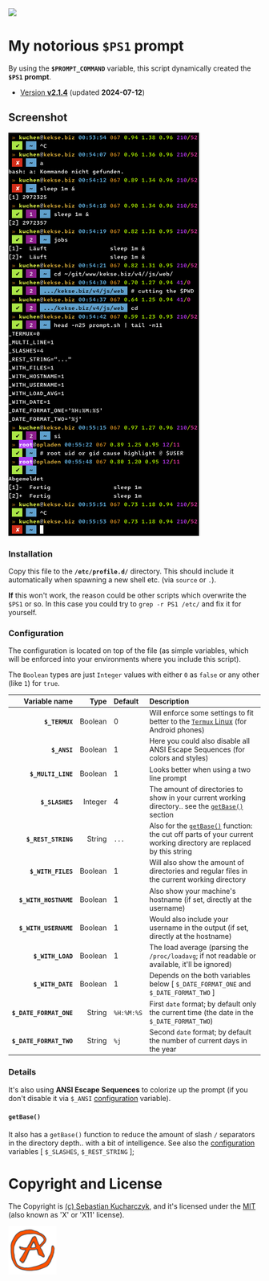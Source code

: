 <img src="https://kekse.biz/github.php?draw&override=github:prompt" />

# My notorious **`$PS1`** prompt
By using the **`$PROMPT_COMMAND`** variable, this script dynamically created the **`$PS1` prompt**.

* [Version **v2.1.4**](sh/prompt.sh) (updated **2024-07-12**)

## Screenshot
![$PS1](img/screenshot.png)

### Installation
Copy this file to the **`/etc/profile.d/`** directory. This should include it automatically
when spawning a new shell etc. (via `source` or `.`).

**If** this won't work, the reason could be other scripts which overwrite the `$PS1` or so.
In this case you could try to `grep -r PS1 /etc/` and fix it for yourself.

### Configuration
The configuration is located on top of the file (as simple variables, which will be enforced
into your environments where you include this script).

The `Boolean` types are just `Integer` values with either `0` as `false` or any other
(like `1`) for `true`.

| Variable name           | Type    | Default    | Description                                                                                                                    |
| ----------------------: | ------: | :--------- | :----------------------------------------------------------------------------------------------------------------------------- |
| **`$_TERMUX`**          | Boolean | 0          | Will enforce some settings to fit better to the [`Termux` Linux](https://termux.dev/) (for Android phones)                     |
| **`$_ANSI`**            | Boolean | 1          | Here you could also disable all ANSI Escape Sequences (for colors and styles)                                                  |
| **`$_MULTI_LINE`**      | Boolean | 1          | Looks better when using a two line prompt                                                                                      |
| **`$_SLASHES`**         | Integer | 4          | The amount of directories to show in your current working directory.. see the [`getBase()`](#getbase) section                  |
| **`$_REST_STRING`**     | String  | `...`      | Also for the [`getBase()`](#getbase) function: the cut off parts of your current working directory are replaced by this string |
| **`$_WITH_FILES`**      | Boolean | 1          | Will also show the amount of directories and regular files in the current working directory                                    |
| **`$_WITH_HOSTNAME`**   | Boolean | 1          | Also show your machine's hostname (if set, directly at the username)                                                           |
| **`$_WITH_USERNAME`**   | Boolean | 1          | Would also include your username in the output (if set, directly at the hostname)                                              |
| **`$_WITH_LOAD`**       | Boolean | 1          | The load average (parsing the `/proc/loadavg`; if not readable or available, it'll be ignored)                                 |
| **`$_WITH_DATE`**       | Boolean | 1          | Depends on the both variables below [ `$_DATE_FORMAT_ONE` and `$_DATE_FORMAT_TWO` ]                                            |
| **`$_DATE_FORMAT_ONE`** | String  | `%H:%M:%S` | First `date` format; by default only the current time (the date in the `$_DATE_FORMAT_TWO`)                                    |
| **`$_DATE_FORMAT_TWO`** | String  | `%j`       | Second `date` format; by default the number of current days in the year                                                        |

### Details
It's also using **ANSI Escape Sequences** to colorize up the prompt (if you don't disable it via `$_ANSI`
[configuration](#configuration) variable).

#### `getBase()`
It also has a `getBase()` function to reduce the amount of slash `/` separators in the directory depth..
with a bit of intelligence. See also the [configuration](#configuration) variables [ `$_SLASHES`, `$_REST_STRING` ];

# Copyright and License
The Copyright is [(c) Sebastian Kucharczyk](./COPYRIGHT.txt),
and it's licensed under the [MIT](./LICENSE.txt) (also known as 'X' or 'X11' license).

<a href="favicon.512px.png" target="_blank">
<img src="favicon.png" alt="Favicon" />
</a>

